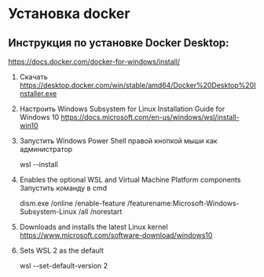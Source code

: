 # Установка docker

## Инструкция по установке Docker Desktop:
https://docs.docker.com/docker-for-windows/install/


1. Скачать https://desktop.docker.com/win/stable/amd64/Docker%20Desktop%20Installer.exe
2. Настроить Windows Subsystem for Linux Installation Guide for Windows 10
  https://docs.microsoft.com/en-us/windows/wsl/install-win10
3. Запустить Windows Power Shell правой кнопкой мыши как администратор  
    
    wsl --install
    
4. Enables the optional WSL and Virtual Machine Platform components
   Запустить команду в cmd
   
    dism.exe /online /enable-feature /featurename:Microsoft-Windows-Subsystem-Linux /all /norestart
    
5. Downloads and installs the latest Linux kernel
   https://www.microsoft.com/software-download/windows10
   
6. Sets WSL 2 as the default
   
   wsl --set-default-version 2
